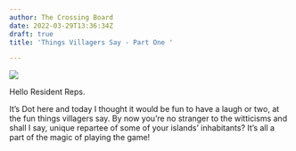 ```yaml
---
author: The Crossing Board
date: 2022-03-29T13:36:34Z
draft: true
title: 'Things Villagers Say - Part One '

---
```

![](/images/news/tcb-mascot-600px.png)

Hello Resident Reps.

It’s Dot here and today I thought it would be fun to have a laugh or two, at the fun things villagers say. By now you’re no stranger to the witticisms and shall I say, unique repartee of some of your islands’ inhabitants? It’s all a part of the magic of playing the game!